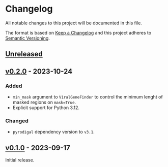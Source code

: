 # Changelog
All notable changes to this project will be documented in this file.

The format is based on [Keep a Changelog](http://keepachangelog.com/en/1.0.0/)
and this project adheres to [Semantic Versioning](http://semver.org/spec/v2.0.0.html).

## [Unreleased]
[Unreleased]: https://github.com/althonos/pyrodigal-gv/compare/v0.2.0...HEAD


## [v0.2.0] - 2023-10-24
[v0.2.0]: https://github.com/althonos/pyrodigal-gv/compare/v0.1.0...v0.2.0

### Added
- `min_mask` argument to `ViralGeneFinder` to control the minimum lenght of masked regions on `mask=True`.
- Explicit support for Python 3.12.

### Changed
- `pyrodigal` dependency version to `v3.1`.


## [v0.1.0] - 2023-09-17
[v0.1.0]: https://github.com/althonos/pyrodigal-gv/compare/13f7fb0...v0.1.0

Initial release.
